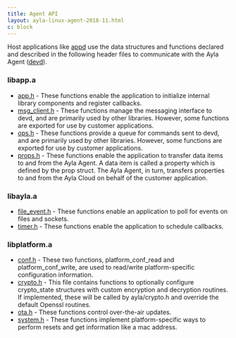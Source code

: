 ```yaml
---
title: Agent API
layout: ayla-linux-agent-2018-11.html
c: block
---
```


Host applications like [appd](https://github.com/AylaNetworks/device_linux_public/tree/master/app/appd) use the data structures and functions declared and described in the following header files to communicate with the Ayla Agent ([devd](https://github.com/AylaNetworks/device_linux_public/tree/master/daemon/devd)).

### libapp.a 

* [app.h](https://github.com/AylaNetworks/device_linux_public/blob/master/lib/app/include/app/app.h) - These functions enable the application to initialize internal library components and register callbacks.
* [msg_client.h](https://github.com/AylaNetworks/device_linux_public/blob/master/lib/app/include/app/msg_client.h) - These functions manage the messaging interface to devd, and are primarily used by other libraries. However, some functions are exported for use by customer applications.
* [ops.h](https://github.com/AylaNetworks/device_linux_public/blob/master/lib/app/include/app/ops.h) - These functions provide a queue for commands sent to devd, and are primarily used by other libraries. However, some functions are exported for use by customer applications.
* [props.h](https://github.com/AylaNetworks/device_linux_public/blob/master/lib/app/include/app/props.h) - These functions enable the application to transfer data items to and from the Ayla Agent. A data item is called a property which is defined by the prop struct. The Ayla Agent, in turn, transfers properties to and from the Ayla Cloud on behalf of the customer application.

### libayla.a

* [file_event.h](https://github.com/AylaNetworks/device_linux_public/blob/master/lib/ayla/include/ayla/file_event.h) - These functions enable an application to poll for events on files and sockets.
* [timer.h](https://github.com/AylaNetworks/device_linux_public/blob/master/lib/ayla/include/ayla/timer.h) - These functions enable the application to schedule callbacks.

### libplatform.a

* [conf.h](https://github.com/AylaNetworks/device_linux_public/blob/master/lib/platform/include/platform/conf.h) - These two functions, platform_conf_read and platform_conf_write, are used to read/write platform-specific configuration information.
* [crypto.h](https://github.com/AylaNetworks/device_linux_public/blob/master/lib/platform/include/platform/crypto.h) - This file contains functions to optionally configure crypto_state structures with custom encryption and decryption routines.  If implemented, these will be called by ayla/crypto.h and override the default Openssl routines.
* [ota.h](https://github.com/AylaNetworks/device_linux_public/blob/master/lib/platform/include/platform/ota.h) - These functions control over-the-air updates.
* [system.h](https://github.com/AylaNetworks/device_linux_public/blob/master/lib/platform/include/platform/system.h) - These functions implement platform-specific ways to perform resets and get information like a mac address.
